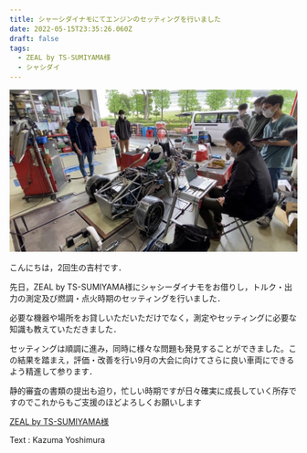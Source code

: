 ```yaml
---
title: シャーシダイナモにてエンジンのセッティングを行いました
date: 2022-05-15T23:35:26.060Z
draft: false
tags:
  - ZEAL by TS-SUMIYAMA様
  - シャシダイ
---
```

![](16079100513222.jpg)

こんにちは，2回生の吉村です．

先日，ZEAL by TS-SUMIYAMA様にシャシーダイナモをお借りし，トルク・出力の測定及び燃調・点火時期のセッティングを行いました． 

必要な機器や場所をお貸しいただいただけでなく，測定やセッティングに必要な知識も教えていただきました． 

セッティングは順調に進み，同時に様々な問題も発見することができました。この結果を踏まえ，評価・改善を行い9月の大会に向けてさらに良い車両にできるよう精進して参ります． 

静的審査の書類の提出も迫り，忙しい時期ですが日々確実に成長していく所存ですのでこれからもご支援のほどよろしくお願いします

[ZEAL by TS-SUMIYAMA様](https://tss-zeal.com/)

Text : Kazuma Yoshimura